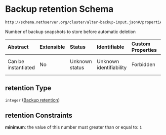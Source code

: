 # Backup retention Schema

```txt
http://schema.nethserver.org/cluster/alter-backup-input.json#/properties/retention
```

Number of backup snapshots to store before automatic deletion

| Abstract            | Extensible | Status         | Identifiable            | Custom Properties | Additional Properties | Access Restrictions | Defined In                                                                          |
| :------------------ | :--------- | :------------- | :---------------------- | :---------------- | :-------------------- | :------------------ | :---------------------------------------------------------------------------------- |
| Can be instantiated | No         | Unknown status | Unknown identifiability | Forbidden         | Allowed               | none                | [alter-backup-input.json\*](cluster/alter-backup-input.json "open original schema") |

## retention Type

`integer` ([Backup retention](alter-backup-input-properties-backup-retention.md))

## retention Constraints

**minimum**: the value of this number must greater than or equal to: `1`
